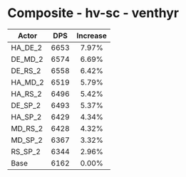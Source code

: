 # Composite - hv-sc - venthyr
| Actor | DPS | Increase |
|---|:---:|:---:|
|HA_DE_2|6653|7.97%|
|DE_MD_2|6574|6.69%|
|DE_RS_2|6558|6.42%|
|HA_MD_2|6519|5.79%|
|HA_RS_2|6496|5.42%|
|DE_SP_2|6493|5.37%|
|HA_SP_2|6429|4.34%|
|MD_RS_2|6428|4.32%|
|MD_SP_2|6367|3.32%|
|RS_SP_2|6344|2.96%|
|Base|6162|0.00%|
